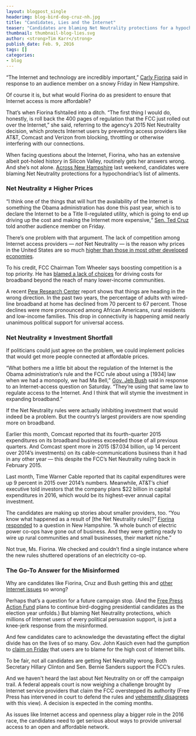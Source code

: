 ```yaml
---
layout: blogpost_single
headerimg: blog-bird-dog-cruz-nh.jpg
title: "Candidates, Lies and the Internet"
teaser: "Candidates are blaming Net Neutrality protections for a hypochondriac's list of ailments."
thumbnail: thumbnail-blog-lies.svg
author: <strong>Tim Karr</strong>
publish_date: Feb. 9, 2016
tags: []
categories:
- blog
---
```

“The Internet and technology are incredibly important,” [Carly Fiorina](https://www.youtube.com/watch?v=khX9VbIFB9A&feature=youtu.be) said in response to an audience member on a snowy Friday in New Hampshire. 

Of course it is, but what would Fiorina do as president to ensure that Internet access is more affordable?

That’s when Fiorina fishtailed into a ditch. “The first thing I would do, honestly, is roll back the 400 pages of regulation that the FCC just rolled out over the Internet,” she said, referring to the agency’s 2015 Net Neutrality decision, which protects Internet users by preventing access providers like AT&T, Comcast and Verizon from blocking, throttling or otherwise interfering with our connections. 

When facing questions about the Internet, Fiorina, who has an extensive albeit pot-holed history in Silicon Valley, routinely gets her answers wrong. And she’s not alone. [Across New Hampshire](https://storify.com/timkarr/bird-dogging-for-the-internet) last weekend, candidates were blaming Net Neutrality protections for a hypochondriac’s list of ailments. 

<h3>Net Neutrality ≠ Higher Prices</h3>

“I think one of the things that will hurt the availability of the Internet is something the Obama administration has done this past year, which is to declare the Internet to be a Title II-regulated utility, which is going to end up driving up the cost and making the Internet more expensive,“ [Sen. Ted Cruz](https://www.youtube.com/watch?v=33dB5JKbiAw&feature=youtu.be) told another audience member on Friday.

There’s one problem with that argument. The lack of competition among Internet access providers — *not* Net Neutrality — is the reason why prices in the United States are so much [higher than those in most other developed economies](http://www.theverge.com/2015/4/1/8321437/maps-show-why-internet-is-more-expensive-us-europe-competition). 

To his credit, FCC Chairman Tom Wheeler says boosting competition is a top priority. He has [blamed a lack of choices](http://arstechnica.com/business/2014/09/most-of-the-us-has-no-broadband-competition-at-25mbps-fcc-chair-says/) for driving costs for broadband beyond the reach of many lower-income communities.

A recent [Pew Research Center](http://www.pewinternet.org/2015/12/21/home-broadband-2015/) report shows that things are heading in the wrong direction. In the past two years, the percentage of adults with wired-line broadband at home has declined from 70 percent to 67 percent. Those declines were more pronounced among African Americans, rural residents and low-income families. This drop in connectivity is happening amid nearly unanimous political support for universal access.

<h3>Net Neutrality ≠ Investment Shortfall</h3>

If politicians could just agree on the problem, we could implement policies that would get more people connected at affordable prices.

“What bothers me a little bit about the regulation of the Internet is the Obama administration’s rule and the FCC rule about using a [1934] law when we had a monopoly, we had Ma Bell,” [Gov. Jeb Bush](https://www.youtube.com/watch?v=aDcWyyctN9U&feature=youtu.be) said in response to an Internet-access question on Saturday. “They’re using that same law to regulate access to the Internet. And I think that will stymie the investment in expanding broadband.” 

If the Net Neutrality rules were actually inhibiting investment that would indeed be a problem. But the country’s largest providers are now spending more on broadband. 

Earlier this month, Comcast reported that its fourth-quarter 2015 expenditures on its broadband business exceeded those of all previous quarters. And Comcast spent more in 2015 ($7.034 billion, up 14 percent over 2014’s investments) on its cable-communications business than it had in any other year — this despite the FCC’s Net Neutrality ruling back in February 2015.

Last month, Time Warner Cable reported that its capital expenditures were up 9 percent in 2015 over 2014’s numbers. Meanwhile, AT&T’s chief executive told investors that the company plans $22 billion in capital expenditures in 2016, which would be its highest-ever annual capital investment.

The candidates are making up stories about smaller providers, too. “You know what happened as a result of [the Net Neutrality rules]?” [Fiorina responded](https://www.youtube.com/watch?v=khX9VbIFB9A&feature=youtu.be) to a question in New Hampshire. “A whole bunch of electric power co-ops have gone out of business. And they were getting ready to wire up rural communities and small businesses, their market niche.”

Not true, Ms. Fiorina. We checked and couldn’t find a single instance where the new rules shuttered operations of an electricity co-op. 

<h3>The Go-To Answer for the Misinformed</h3>

Why are candidates like Fiorina, Cruz and Bush getting this and [other Internet issues](https://internet2016.net/blog/candidates-internet-fact-check.html) so wrong? 

Perhaps that’s a question for a future campaign stop. (And the [Free Press Action Fund](http://www.internet2016.net) plans to continue bird-dogging presidential candidates as the election year unfolds.) But blaming Net Neutrality protections, which millions of Internet users of every political persuasion support, is just a knee-jerk response from the misinformed.   

And few candidates care to acknowledge the devastating effect the digital divide has on the lives of so many. Gov. John Kasich even had the gumption to [claim on Friday](https://youtu.be/gdLQ-MjrezM) that users are to blame for the high cost of Internet bills. 

To be fair, not all candidates are getting Net Neutrality wrong. Both Secretary Hillary Clinton and Sen. Bernie Sanders support the FCC’s rules. 

And we haven't heard the last about Net Neutrality on or off the campaign trail. A federal appeals court is now weighing a challenge brought by Internet service providers that claim the FCC overstepped its authority (Free Press has intervened in court to defend the rules and [vehemently disagrees](http://www.freepress.net/press-release/107237/open-internet-champions-make-case-net-neutrality-us-court-appeals) with this view). A decision is expected in the coming months. 

As issues like Internet access and openness play a bigger role in the 2016 race, the candidates need to get serious about ways to provide universal access to an open and affordable network.
